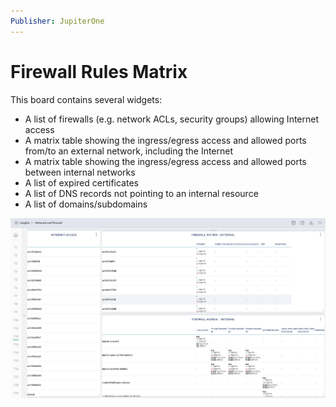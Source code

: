 ```yaml
---
Publisher: JupiterOne
---
```


# Firewall Rules Matrix

This board contains several widgets:

- A list of firewalls (e.g. network ACLs, security groups) allowing Internet access
- A matrix table showing the ingress/egress access and allowed ports from/to an external network, including the Internet
- A matrix table showing the ingress/egress access and allowed ports between internal networks
- A list of expired certificates
- A list of DNS records not pointing to an internal resource
- A list of domains/subdomains  


![sample-screenshot](board.png)
